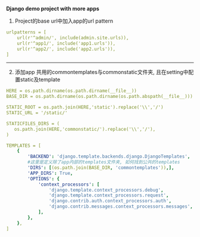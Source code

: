 **Django demo project with more apps**

1. Project的base url中加入app的url pattern
```yaml
urlpatterns = [
    url(r'^admin/', include(admin.site.urls)),
    url(r'^app1/', include('app1.urls')),
    url(r'^app2/', include('app2.urls')),
]
```

------------
2. 添加app 共用的commontemplates与commonstatic文件夹, 且在setting中配置static及template

```yaml
HERE = os.path.dirname(os.path.dirname(__file__))
BASE_DIR = os.path.dirname(os.path.dirname(os.path.abspath(__file__)))

STATIC_ROOT = os.path.join(HERE,'static').replace('\\','/')
STATIC_URL = '/static/'

STATICFILES_DIRS = (
   os.path.join(HERE,'commonstatic/').replace('\\','/'),
)
```

```yaml
TEMPLATES = [
    {
        'BACKEND': 'django.template.backends.django.DjangoTemplates',
        #这里是定义除了app内部的templates文件夹, 如何找到公共的templates
        'DIRS': [(os.path.join(BASE_DIR, 'commontemplates')),],
        'APP_DIRS': True,
        'OPTIONS': {
            'context_processors': [
                'django.template.context_processors.debug',
                'django.template.context_processors.request',
                'django.contrib.auth.context_processors.auth',
                'django.contrib.messages.context_processors.messages',
            ],
        },
    },
]
```


